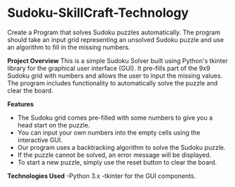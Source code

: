 # Sudoku-SkillCraft-Technology
Create a Program that solves Sudoku puzzles automatically. The program should take an input grid representing an unsolved Sudoku puzzle and use an algorithm to fill in the missing numbers.

**Project Overview**
This is a simple Sudoku Solver built using Python's tkinter library for the graphical user interface (GUI). It pre-fills part of the 9x9 Sudoku grid with numbers and allows the user to input the missing values. The program includes functionality to automatically solve the puzzle and clear the board.

**Features**

- The Sudoku grid comes pre-filled with some numbers to give you a head start on the puzzle.
- You can input your own numbers into the empty cells using the interactive GUI.
- Our program uses a backtracking algorithm to solve the Sudoku puzzle.
- If the puzzle cannot be solved, an error message will be displayed.
- To start a new puzzle, simply use the reset button to clear the board.

**Technologies Used**
-Python 3.x
-tkinter for the GUI components.
